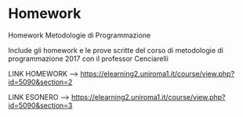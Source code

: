 # Homework
Homework Metodologie di Programmazione

Include gli homework e le prove scritte del corso di metodologie di programmazione 2017 con il professor Cenciarelli

LINK HOMEWORK --> https://elearning2.uniroma1.it/course/view.php?id=5090&section=2

LINK ESONERO  --> https://elearning2.uniroma1.it/course/view.php?id=5090&section=3
